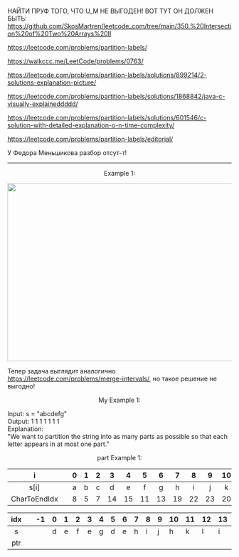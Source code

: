 НАЙТИ ПРУФ ТОГО, ЧТО U_M НЕ ВЫГОДЕН! ВОТ ТУТ ОН ДОЛЖЕН БЫТЬ: https://github.com/SkosMartren/leetcode_com/tree/main/350.%20Intersection%20of%20Two%20Arrays%20II

https://leetcode.com/problems/partition-labels/

https://walkccc.me/LeetCode/problems/0763/

https://leetcode.com/problems/partition-labels/solutions/899214/2-solutions-explanation-picture/

https://leetcode.com/problems/partition-labels/solutions/1868842/java-c-visually-explaineddddd/

https://leetcode.com/problems/partition-labels/solutions/601546/c-solution-with-detailed-explanation-o-n-time-complexity/

https://leetcode.com/problems/partition-labels/editorial/

У Федора Меньшикова разбор отсут-т!

___

<p align="center"> Example 1: </p>

<img src="https://github.com/SkosMartren/useful-materials/blob/main/for_763_leetcode_1.png" width="1500" height="400"/>  

Тепер задача выглядит аналогично https://leetcode.com/problems/merge-intervals/, но такое решение не выгодно!

<p align="center"> My Example 1: </p>

Input: s = "abcdefg"  
Output: 1 1 1 1 1 1 1  
Explanation:  
"We want to partition the string into as many parts as possible so that each letter appears in at most one part."  

<p align="center">  part Example 1: </p>

|      i       |   | 0 | 1 | 2 |  3 |  4 |  5 |  6 |  7 |  8 |  9 | 10 | 11 |
|:------------:|:-:|:-:|:-:|:-:|:--:|:--:|:--:|:--:|:--:|:--:|:--:|:--:|:--:|
|    s[i]      |   | a | b | c |  d |  e |  f |  g |  h |  i |  j |  k |  l |
| CharToEndIdx |   | 8 | 5 | 7 | 14 | 15 | 11 | 13 | 19 | 22 | 23 | 20 | 21 |

| idx 	|   	| -1 	| 0 	| 1 	| 2 	| 3 	| 4 	| 5 	| 6 	| 7 	| 8 	| 9 	| 10 	| 11 	| 12 	| 13 	| 14 	|
|:---:	|:-:	|:--:	|:-:	|:-:	|:-:	|:-:	|---	|---	|---	|---	|---	|---	|----	|----	|----	|----	|----	|
|  s  	|   	|    	| d 	| e 	| f 	| e 	| g 	| d 	| e 	| h 	| i 	| j 	| h  	| k  	| l  	| i  	| j  	|   	
| ptr 	|   	|    	|   	|   	|   	|   	|   	|   	|   	|   	|   	|   	|    	|    	|    	|    	|    	|   	



